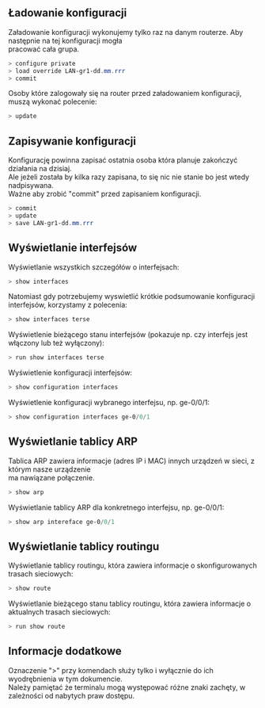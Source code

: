 ## Ładowanie konfiguracji

Załadowanie konfiguracji wykonujemy tylko raz na danym routerze. Aby następnie na tej konfiguracji mogła\
pracować cała grupa. 
```ps1
> configure private
> load override LAN-gr1-dd.mm.rrr
> commit
```
Osoby które zalogowały się na router przed załadowaniem konfiguracji, muszą wykonać polecenie:
```ps1
> update
```

## Zapisywanie konfiguracji

Konfigurację powinna zapisać ostatnia osoba która planuje zakończyć działania na dzisiaj.\
Ale jeżeli została by kilka razy zapisana, to się nic nie stanie bo jest wtedy nadpisywana.\
Ważne aby zrobić "commit" przed zapisaniem konfiguracji.
```ps1
> commit
> update
> save LAN-gr1-dd.mm.rrr
```

## Wyświetlanie interfejsów
Wyświetlanie wszystkich szczegółów o interfejsach:
```ps1
> show interfaces
```
Natomiast gdy potrzebujemy wyswietlić krótkie podsumowanie konfiguracji interfejsów, korzystamy z polecenia:
```ps1
> show interfaces terse
```
Wyświetlenie bieżącego stanu interfejsów (pokazuje np. czy interfejs jest włączony lub też wyłączony): 
```ps1
> run show interfaces terse
```
Wyświetlenie konfiguracji interfejsów:
```ps1
> show configuration interfaces
```
Wyświetlenie konfiguracji wybranego interfejsu, np. ge-0/0/1:
```ps1
> show configuration interfaces ge-0/0/1 
```

## Wyświetlanie tablicy ARP
Tablica ARP zawiera informacje (adres IP i MAC) innych urządzeń w sieci, z którym nasze urządzenie\
ma nawiązane połączenie.
```ps1
> show arp
```
Wyświetlanie tablicy ARP dla konkretnego interfejsu, np. ge-0/0/1:
```ps1
> show arp intereface ge-0/0/1
```

## Wyświetlanie tablicy routingu
Wyświetlanie tablicy routingu, która zawiera informacje o skonfigurowanych trasach sieciowych:
```ps1
> show route
```
Wyświetlanie bieżącego stanu tablicy routingu, która zawiera informacje o aktualnych trasach sieciowych:
```ps1
> run show route
```

## Informacje dodatkowe
Oznaczenie ">" przy komendach służy tylko i wyłącznie do ich wyodrębnienia w tym dokumencie.\
Należy pamiętać że terminalu mogą występować różne znaki zachęty, w zależności od nabytych praw dostępu.